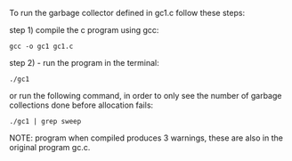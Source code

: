 To run the garbage collector defined in gc1.c follow these steps:

step 1) compile the c program using gcc:

    gcc -o gc1 gc1.c

step 2) - run the program in the terminal:

    ./gc1

or run the following command, in order to only see the number of garbage collections done before allocation fails:

    ./gc1 | grep sweep


NOTE: program when compiled produces 3 warnings, these are also in the original program gc.c.
